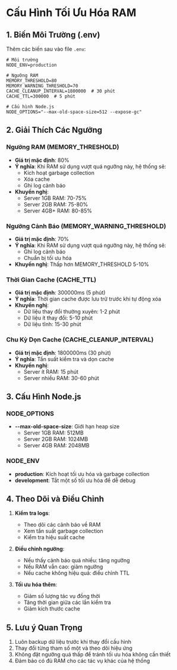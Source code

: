 # Cấu Hình Tối Ưu Hóa RAM

## 1. Biến Môi Trường (.env)

Thêm các biến sau vào file `.env`:

```env
# Môi trường
NODE_ENV=production

# Ngưỡng RAM
MEMORY_THRESHOLD=80
MEMORY_WARNING_THRESHOLD=70
CACHE_CLEANUP_INTERVAL=1800000  # 30 phút
CACHE_TTL=300000  # 5 phút

# Cấu hình Node.js
NODE_OPTIONS="--max-old-space-size=512 --expose-gc"
```

## 2. Giải Thích Các Ngưỡng

### Ngưỡng RAM (MEMORY_THRESHOLD)
- **Giá trị mặc định**: 80%
- **Ý nghĩa**: Khi RAM sử dụng vượt quá ngưỡng này, hệ thống sẽ:
  - Kích hoạt garbage collection
  - Xóa cache
  - Ghi log cảnh báo
- **Khuyến nghị**: 
  - Server 1GB RAM: 70-75%
  - Server 2GB RAM: 75-80%
  - Server 4GB+ RAM: 80-85%

### Ngưỡng Cảnh Báo (MEMORY_WARNING_THRESHOLD)
- **Giá trị mặc định**: 70%
- **Ý nghĩa**: Khi RAM sử dụng vượt quá ngưỡng này, hệ thống sẽ:
  - Ghi log cảnh báo
  - Chuẩn bị tối ưu hóa
- **Khuyến nghị**: Thấp hơn MEMORY_THRESHOLD 5-10%

### Thời Gian Cache (CACHE_TTL)
- **Giá trị mặc định**: 300000ms (5 phút)
- **Ý nghĩa**: Thời gian cache được lưu trữ trước khi tự động xóa
- **Khuyến nghị**:
  - Dữ liệu thay đổi thường xuyên: 1-2 phút
  - Dữ liệu ít thay đổi: 5-10 phút
  - Dữ liệu tĩnh: 15-30 phút

### Chu Kỳ Dọn Cache (CACHE_CLEANUP_INTERVAL)
- **Giá trị mặc định**: 1800000ms (30 phút)
- **Ý nghĩa**: Tần suất kiểm tra và dọn cache
- **Khuyến nghị**:
  - Server ít RAM: 15 phút
  - Server nhiều RAM: 30-60 phút

## 3. Cấu Hình Node.js

### NODE_OPTIONS
- **--max-old-space-size**: Giới hạn heap size
  - Server 1GB RAM: 512MB
  - Server 2GB RAM: 1024MB
  - Server 4GB RAM: 2048MB

### NODE_ENV
- **production**: Kích hoạt tối ưu hóa và garbage collection
- **development**: Tắt một số tối ưu hóa để dễ debug

## 4. Theo Dõi và Điều Chỉnh

1. **Kiểm tra logs**:
   - Theo dõi các cảnh báo về RAM
   - Xem tần suất garbage collection
   - Kiểm tra hiệu suất cache

2. **Điều chỉnh ngưỡng**:
   - Nếu thấy cảnh báo quá nhiều: tăng ngưỡng
   - Nếu RAM vẫn cao: giảm ngưỡng
   - Nếu cache không hiệu quả: điều chỉnh TTL

3. **Tối ưu hóa thêm**:
   - Giảm số lượng tác vụ đồng thời
   - Tăng thời gian giữa các lần kiểm tra
   - Giảm kích thước cache

## 5. Lưu ý Quan Trọng

1. Luôn backup dữ liệu trước khi thay đổi cấu hình
2. Thay đổi từng tham số một và theo dõi hiệu ứng
3. Không đặt ngưỡng quá thấp để tránh tối ưu hóa không cần thiết
4. Đảm bảo có đủ RAM cho các tác vụ khác của hệ thống 